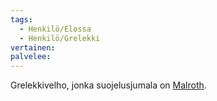 ```yaml
---
tags:
  - Henkilö/Elossa
  - Henkilö/Grelekki
vertainen: 
palvelee:
---
```

Grelekkivelho, jonka suojelusjumala on [Malroth](Malroth.md).